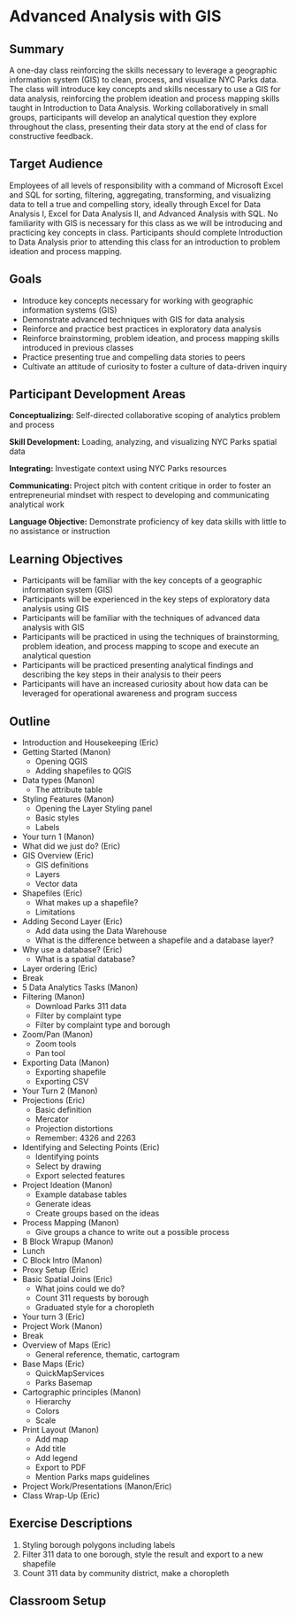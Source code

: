 # Advanced Analysis with GIS

## Summary
A one-day class reinforcing the skills necessary to leverage a geographic information system (GIS) to clean, process, and visualize NYC Parks data. The class will introduce key concepts and skills necessary to use a GIS for data analysis, reinforcing the problem ideation and process mapping skills taught in Introduction to Data Analysis. Working collaboratively in small groups, participants will develop an analytical question they explore throughout the class, presenting their data story at the end of class for constructive feedback.

## Target Audience
Employees of all levels of responsibility with a command of Microsoft Excel and SQL for sorting, filtering, aggregating, transforming, and visualizing data to tell a true and compelling story, ideally through Excel for Data Analysis I, Excel for Data Analysis II, and Advanced Analysis with SQL. No familiarity with GIS is necessary for this class as we will be introducing and practicing key concepts in class. Participants should complete Introduction to Data Analysis prior to attending this class for an introduction to problem ideation and process mapping.

## Goals
+ Introduce key concepts necessary for working with geographic information systems (GIS)
+ Demonstrate advanced techniques with GIS for data analysis
+ Reinforce and practice best practices in exploratory data analysis
+ Reinforce brainstorming, problem ideation, and process mapping skills introduced in previous classes
+ Practice presenting true and compelling data stories to peers
+ Cultivate an attitude of curiosity to foster a culture of data-driven inquiry

## Participant Development Areas

**Conceptualizing:** Self-directed collaborative scoping of analytics problem and process

**Skill Development:** Loading, analyzing, and visualizing NYC Parks spatial data

**Integrating:** Investigate context using NYC Parks resources

**Communicating:** Project pitch with content critique in order to foster an entrepreneurial mindset with respect to developing and communicating analytical work

**Language Objective:** Demonstrate proficiency of key data skills with little to no assistance or instruction

## Learning Objectives
+ Participants will be familiar with the key concepts of a geographic information system (GIS)
+ Participants will be experienced in the key steps of exploratory data analysis using GIS
+ Participants will be familiar with the techniques of advanced data analysis with GIS
+ Participants will be practiced in using the techniques of brainstorming, problem ideation, and process mapping to scope and execute an analytical question
+ Participants will be practiced presenting analytical findings and describing the key steps in their analysis to their peers 
+ Participants will have an increased curiosity about how data can be leveraged for operational awareness and program success

## Outline

+ Introduction and Housekeeping (Eric)
+ Getting Started (Manon)
    + Opening QGIS
    + Adding shapefiles to QGIS
+ Data types (Manon)
    + The attribute table
+ Styling Features (Manon)
    + Opening the Layer Styling panel
    + Basic styles
    + Labels
+ Your turn 1 (Manon)
+ What did we just do? (Eric)
+ GIS Overview (Eric)
    + GIS definitions
    + Layers
    + Vector data
+ Shapefiles (Eric)
    + What makes up a shapefile?
    + Limitations
+ Adding Second Layer (Eric)
    + Add data using the Data Warehouse
    + What is the difference between a shapefile and a database layer?
+ Why use a database? (Eric)
    + What is a spatial database?
+ Layer ordering (Eric)
+ Break
+ 5 Data Analytics Tasks (Manon)
+ Filtering (Manon)
    + Download Parks 311 data 
    + Filter by complaint type
    + Filter by complaint type and borough
+ Zoom/Pan (Manon)
    + Zoom tools
    + Pan tool
+ Exporting Data (Manon)
    + Exporting shapefile
    + Exporting CSV
+ Your Turn 2 (Manon)
+ Projections (Eric)
    + Basic definition
    + Mercator
    + Projection distortions
    + Remember: 4326 and 2263
+ Identifying and Selecting Points (Eric)
    + Identifying points
    + Select by drawing
    + Export selected features
+ Project Ideation (Manon)
    + Example database tables
    + Generate ideas
    + Create groups based on the ideas
+ Process Mapping (Manon)
    + Give groups a chance to write out a possible process
+ B Block Wrapup (Manon)
+ Lunch
+ C Block Intro (Manon)
+ Proxy Setup (Eric)
+ Basic Spatial Joins (Eric)
    + What joins could we do?
    + Count 311 requests by borough
    + Graduated style for a choropleth
+ Your turn 3 (Eric)
+ Project Work (Manon)
+ Break
+ Overview of Maps (Eric)
    + General reference, thematic, cartogram
+ Base Maps (Eric)
    + QuickMapServices
    + Parks Basemap
+ Cartographic principles (Manon)
    + Hierarchy
    + Colors
    + Scale
+ Print Layout (Manon)
    + Add map
    + Add title
    + Add legend
    + Export to PDF
    + Mention Parks maps guidelines
+ Project Work/Presentations (Manon/Eric)
+ Class Wrap-Up (Eric)

## Exercise Descriptions

1. Styling borough polygons including labels
2. Filter 311 data to one borough, style the result and export to a new shapefile
3. Count 311 data by community district, make a choropleth

## Classroom Setup
